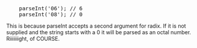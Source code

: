 <pre lang="javascript">
    parseInt('06'); // 6
    parseInt('08'); // 0
</pre>

This is because parseInt accepts a second argument for radix. If it is not supplied and the string starts with a 0 it will be parsed as an octal number. Riiiiiiight, of COURSE.
